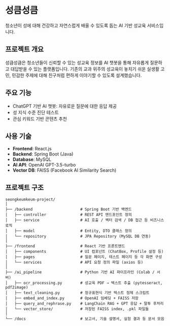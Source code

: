 # 성큼성큼
청소년이 성에 대해 건강하고 자연스럽게 배울 수 있도록 돕는 AI 기반 성교육 서비스입니다.

##  프로젝트 개요
성큼성큼은 청소년들이 신뢰할 수 있는 성교육 정보를 AI 챗봇을 통해 자유롭게 질문하고 대답받을 수 있는 플랫폼입니다.
기존의 교과 위주의 성교육이 놓치기 쉬운 실생활 고민, 민감한 주제에 대해 친구처럼 편하게 이야기할 수 있도록 설계했습니다.

##  주요 기능
- ChatGPT 기반 AI 챗봇: 자유로운 질문에 대한 응답 제공
- 성 지식 수준 진단 테스트
- 관심 키워드 기반 콘텐츠 추천

##  사용 기술
- **Frontend**: React.js
- **Backend**: Spring Boot (Java)
- **Database**: MySQL
- **AI API**: OpenAI GPT-3.5-turbo
- **Vector DB**: FAISS (Facebook AI Similarity Search)

##  프로젝트 구조
```
seongkeumkeum-project/
│
├── /backend                     # Spring Boot 기반 백엔드
│   ├── controller               # REST API 엔드포인트 정의
│   ├── service                  # AI 호출 / 벡터 검색 / DB 접근 등 비즈니스 로직
│   ├── model                    # Entity, DTO 클래스 정의
│   └── repository               # JPA Repository (MySQL DB 연동)
│
├── /frontend                    # React 기반 프론트엔드
│   ├── components               # UI 컴포넌트 (ChatBox, Profile 설정 등)
│   ├── pages                    # 질문 페이지, 테스트 페이지 등 각 화면 구성
│   └── services                 # API 요청 정의 파일 (axios 등)
│
├── /ai_pipeline                 # Python 기반 AI 파이프라인 (Colab / 서버)
│   ├── ocr_processing.py        # 성교육 PDF → 텍스트 추출 (pytesseract, pdf2image)
│   ├── text_cleaning.py         # 정규표현식 기반 텍스트 정제 스크립트
│   ├── embed_and_index.py       # OpenAI 임베딩 + FAISS 저장
│   ├── query_and_rephrase.py    # LangChain RAG + GPT 응답 + 말투 후처리
│   └── vector_store/            # 저장된 FAISS index, .pkl 파일들
│
└── /docs                        # 보고서, 기술 설명서, 실험 결과 등 문서 모음
```
